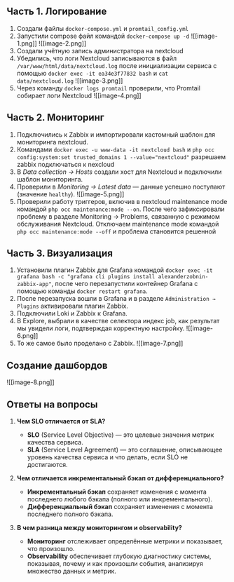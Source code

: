 ## Часть 1. Логирование

1. Создали файлы `docker-compose.yml` и `promtail_config.yml`
2. Запустили compose файл командой `docker-compose up -d`
	![[image-1.png]]
	![[image-2.png]]
1. Создали учётную запись администратора на nextcloud
2. Убедились, что логи Nextcloud записываются в файл `/var/www/html/data/nextcloud.log` после инициализации сервиса с помощью `docker exec -it ea34e3f77832 bash` и `cat data/nextcloud.log` 
	![[image-3.png]]
1. Через команду `docker logs promtail` проверили, что Promtail собирает логи Nextcloud
	![[image-4.png]]
## Часть 2. Мониторинг

1. Подключились к Zabbix и импортировали кастомный шаблон для мониторинга nextcloud.
2. Командами `docker exec -u www-data -it nextcloud bash` и `php occ config:system:set trusted_domains 1 --value="nextcloud"` разрешаем zabbix подключаться к nexcloud
3. В _Data collection → Hosts_ создали хост для Nextcloud и подключили шаблон мониторинга.
4. Проверили в _Monitoring → Latest data_ — данные успешно поступают (значение `healthy`).
	![[image-5.png]]
5. Проверили работу триггеров, включив в nextcloud maintenance mode командой `php occ maintenance:mode --on`. После чего зафиксировали проблему в разделе Monitoring → Problems, связанную с режимом обслуживания Nextcloud. Отключаем maintenance mode командой `php occ maintenance:mode --off` и проблема становится решенной
## Часть 3. Визуализация

1. Установили плагин Zabbix для Grafana командой `docker exec -it grafana bash -c "grafana cli plugins install alexanderzobnin-zabbix-app"`, после чего перезапустили контейнер Grafana с помощью команды `docker restart grafana`.
2. После перезапуска вошли в Grafana и в разделе `Administration → Plugins` активировали плагин Zabbix.
3. Подключили Loki и Zabbix к Grafana. 
4. В Explore, выбрали в качестве селектора индекс job, как результат мы увидели логи, подтверждая корректную настройку.
	![[image-6.png]]
1. То же самое было проделано с Zabbix.
	![[image-7.png]]
## Создание дашбордов
![[image-8.png]]

## Ответы на вопросы

1. **Чем SLO отличается от SLA?**
   - **SLO** (Service Level Objective) — это целевые значения метрик качества сервиса.
   - **SLA** (Service Level Agreement) — это соглашение, описывающее уровень качества сервиса и что делать, если SLO не достигаются.

2. **Чем отличается инкрементальный бэкап от дифференциального?**
   - **Инкрементальный бэкап** сохраняет изменения с момента последнего любого бэкапа (полного или инкрементального).
   - **Дифференциальный бэкап** сохраняет изменения с момента последнего полного бэкапа.

3. **В чем разница между мониторингом и observability?**
   - **Мониторинг** отслеживает определённые метрики и показывает, что произошло.
   - **Observability** обеспечивает глубокую диагностику системы, показывая, почему и как произошли события, анализируя множество данных и метрик.
